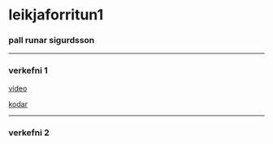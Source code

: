 # leikjaforritun1
### pall runar sigurdsson
---------------------------------------
### verkefni 1
 
 [video](https://youtu.be/VULzxxWXaZg)
 
 [kodar]()
 
 
 -----------------------------------
 ### verkefni 2
 
